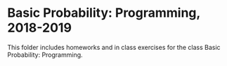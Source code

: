 # Basic Probability: Programming, 2018-2019

This folder includes homeworks and in class exercises for the class Basic Probability: Programming.
